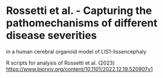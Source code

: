 # Rossetti et al. - Capturing the pathomechanisms of different disease severities
in a human cerebral organoid model of LIS1-lissencephaly

 R scripts for analysis of Rossetti et al. (2023)
 https://www.biorxiv.org/content/10.1101/2022.12.19.520907v1
 
